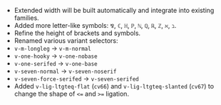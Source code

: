 * Extended width will be built automatically and integrate into existing families.
* Added more letter-like symbols: `⅋`, `ℂ`, `ℍ`, `ℙ`, `ℕ`, `ℚ`, `ℝ`, `ℤ`, `ℵ`, `ℶ`.
* Refine the height of brackets and symbols.
* Renamed various variant selectors:
* `v-m-longleg` → `v-m-normal`
* `v-one-hooky` → `v-one-nobase`
* `v-one-serifed` → `v-one-base`
* `v-seven-normal` → `v-seven-noserif`
* `v-seven-force-serifed` → `v-seven-serifed`
* Added `v-lig-ltgteq-flat` (`cv66`) and `v-lig-ltgteq-slanted` (`cv67`) to change the shape of `<=` and `>=` ligation.
